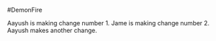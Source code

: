 #DemonFire

Aayush is making change number 1.
Jame is making change number 2.
Aayush makes another change.

